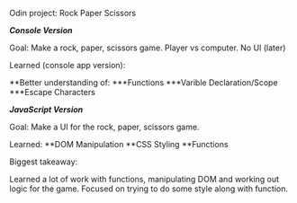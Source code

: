 Odin project: Rock Paper Scissors

***Console Version***

Goal: Make a rock, paper, scissors game. Player vs computer. No UI (later)

Learned (console app version):

**Better understanding of:
***Functions
***Varible Declaration/Scope
***Escape Characters

***JavaScript Version***

Goal: Make a UI for the rock, paper, scissors game.

Learned:
**DOM Manipulation
**CSS Styling
**Functions 

Biggest takeaway:

Learned a lot of work with functions, manipulating DOM and working out logic for the game. 
Focused on trying to do some style along with function.